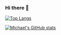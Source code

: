 ### Hi there 👋

[![Top Langs](https://github-readme-stats.vercel.app/api/top-langs/?username=michaltraps&layout=compact)](https://github.com/anuraghazra/github-readme-stats)

[![Michael's GitHub stats](https://github-readme-stats.vercel.app/api?username=michaeltraps&hide=stars&count_private=true&show_icons=true&theme=radical)](https://github.com/anuraghazra/github-readme-stats)

<!--
**michaeltraps/michaeltraps** is a ✨ _special_ ✨ repository because its `README.md` (this file) appears on your GitHub profile.

Here are some ideas to get you started:

- 🔭 I’m currently working on ...
- 🌱 I’m currently learning ...
- 👯 I’m looking to collaborate on ...
- 🤔 I’m looking for help with ...
- 💬 Ask me about ...
- 📫 How to reach me: ...
- 😄 Pronouns: ...
- ⚡ Fun fact: ...
-->
